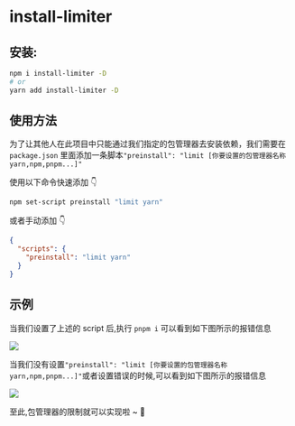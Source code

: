 # install-limiter

## 安装:

```sh
npm i install-limiter -D
# or
yarn add install-limiter -D
```

## 使用方法

为了让其他人在此项目中只能通过我们指定的包管理器去安装依赖，我们需要在 `package.json` 里面添加一条脚本`"preinstall": "limit [你要设置的包管理器名称yarn,npm,pnpm...]"`

使用以下命令快速添加 👇

```sh
npm set-script preinstall "limit yarn"
```

或者手动添加 👇

```json
{
  "scripts": {
    "preinstall": "limit yarn"
  }
}
```

## 示例

当我们设置了上述的 script 后,执行 `pnpm i` 可以看到如下图所示的报错信息

![](https://gitee.com/wangrongding/image-house/raw/master/images/202202211343554.png)

当我们没有设置`"preinstall": "limit [你要设置的包管理器名称yarn,npm,pnpm...]"`或者设置错误的时候,可以看到如下图所示的报错信息

![](https://gitee.com/wangrongding/image-house/raw/master/images/202202211341051.png)

至此,包管理器的限制就可以实现啦 ~ 🥰
